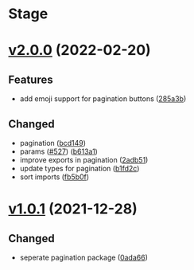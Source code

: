 # Stage

# [v2.0.0](https://github.com/oceanroleplay/discord.ts/releases/tag/p-v2.0.0) (2022-02-20)

## Features

- add emoji support for pagination buttons ([285a3b](https://github.com/oceanroleplay/discord.ts/commit/285a3bedbb647bbd39579cf7484f166578513b1b))

## Changed

- pagination ([bcd149](https://github.com/oceanroleplay/discord.ts/commit/bcd149ed86b51f0f77e636f72f4a4d847f63f1e8))
- params ([#527](https://github.com/oceanroleplay/discord.ts/issues/527)) ([b613a1](https://github.com/oceanroleplay/discord.ts/commit/b613a1dc806cefb272e8f0ae19f82d7dc137ab9e))
- improve exports in pagination ([2adb51](https://github.com/oceanroleplay/discord.ts/commit/2adb5183f28c97ba2f1d0a6665aeb373dd877380))
- update types for pagination ([b1fd2c](https://github.com/oceanroleplay/discord.ts/commit/b1fd2c1d2cf7b699ac257096565e164401a6edff))
- sort imports ([fb5b0f](https://github.com/oceanroleplay/discord.ts/commit/fb5b0f82661313a4e9e6638db71670a7fb524ac2))

# [v1.0.1](https://github.com/oceanroleplay/discord.ts/releases/tag/p-v1.0.1) (2021-12-28)

## Changed

- seperate pagination package ([0ada66](https://github.com/oceanroleplay/discord.ts/commit/0ada665c21ce59b25ad28ed12e44fd44ebb45a45))
